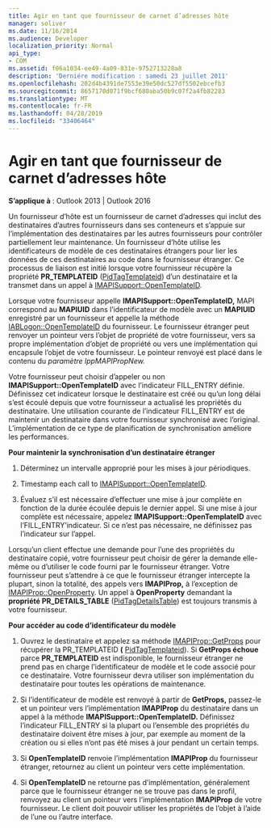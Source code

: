 ```yaml
---
title: Agir en tant que fournisseur de carnet d’adresses hôte
manager: soliver
ms.date: 11/16/2014
ms.audience: Developer
localization_priority: Normal
api_type:
- COM
ms.assetid: f06a1034-ee49-4a09-831e-9752713228a8
description: 'Derniére modification : samedi 23 juillet 2011'
ms.openlocfilehash: 202d4b4391de7553e39e50dc527df5502ebcefb3
ms.sourcegitcommit: 8657170d071f9bcf680aba50b9c07f2a4fb82283
ms.translationtype: MT
ms.contentlocale: fr-FR
ms.lasthandoff: 04/28/2019
ms.locfileid: "33406464"
---
```

# <a name="acting-as-a-host-address-book-provider"></a>Agir en tant que fournisseur de carnet d’adresses hôte

  
  
**S’applique à** : Outlook 2013 | Outlook 2016 
  
Un fournisseur d’hôte est un fournisseur de carnet d’adresses qui inclut des destinataires d’autres fournisseurs dans ses conteneurs et s’appuie sur l’implémentation des destinataires par les autres fournisseurs pour contrôler partiellement leur maintenance. Un fournisseur d’hôte utilise les identificateurs de modèle de ces destinataires étrangers pour lier les données de ces destinataires au code dans le fournisseur étranger. Ce processus de liaison est initié lorsque votre fournisseur récupère la propriété **PR_TEMPLATEID** ([PidTagTemplateid](pidtagtemplateid-canonical-property.md)) d’un destinataire et la transmet dans un appel à [IMAPISupport::OpenTemplateID](imapisupport-opentemplateid.md). 
  
Lorsque votre fournisseur appelle **IMAPISupport::OpenTemplateID,** MAPI correspond au **MAPIUID** dans l’identificateur de modèle avec un **MAPIUID** enregistré par un fournisseur et appelle la méthode [IABLogon::OpenTemplateID](iablogon-opentemplateid.md) du fournisseur. Le fournisseur étranger peut renvoyer un pointeur vers l’objet de propriété de votre fournisseur, vers sa propre implémentation d’objet de propriété ou vers une implémentation qui encapsule l’objet de votre fournisseur. Le pointeur renvoyé est placé dans le contenu du _paramètre lppMAPIPropNew._ 
  
Votre fournisseur peut choisir d’appeler ou non **IMAPISupport::OpenTemplateID** avec l’indicateur FILL_ENTRY définie. Définissez cet indicateur lorsque le destinataire est créé ou qu’un long délai s’est écoulé depuis que votre fournisseur a actualisé les propriétés du destinataire. Une utilisation courante de l’indicateur FILL_ENTRY est de maintenir un destinataire dans votre fournisseur synchronisé avec l’original. L’implémentation de ce type de planification de synchronisation améliore les performances. 
  
 **Pour maintenir la synchronisation d’un destinataire étranger**
  
1. Déterminez un intervalle approprié pour les mises à jour périodiques. 
    
2. Timestamp each call to [IMAPISupport::OpenTemplateID](imapisupport-opentemplateid.md). 
    
3. Évaluez s’il est nécessaire d’effectuer une mise à jour complète en fonction de la durée écoulée depuis le dernier appel. Si une mise à jour complète est nécessaire, appelez **IMAPISupport::OpenTemplateID** avec l’FILL_ENTRY’indicateur. Si ce n’est pas nécessaire, ne définissez pas l’indicateur sur l’appel. 
    
Lorsqu’un client effectue une demande pour l’une des propriétés du destinataire copié, votre fournisseur peut choisir de gérer la demande elle-même ou d’utiliser le code fourni par le fournisseur étranger. Votre fournisseur peut s’attendre à ce que le fournisseur étranger intercepte la plupart, sinon la totalité, des appels vers **IMAPIProp,** à l’exception de [IMAPIProp::OpenProperty](imapiprop-openproperty.md). Un appel à **OpenProperty** demandant la **propriété PR_DETAILS_TABLE** ([PidTagDetailsTable](pidtagdetailstable-canonical-property.md)) est toujours transmis à votre fournisseur.
  
 **Pour accéder au code d’identificateur du modèle**
  
1. Ouvrez le destinataire et appelez sa méthode [IMAPIProp::GetProps](imapiprop-getprops.md) pour récupérer la PR_TEMPLATEID **(** [PidTagTemplateid](pidtagtemplateid-canonical-property.md)). Si **GetProps échoue** parce **PR_TEMPLATEID** est indisponible, le fournisseur étranger ne prend pas en charge l’identificateur de modèle et le code associé pour ce destinataire. Votre fournisseur devra utiliser son implémentation du destinataire pour toutes les opérations de maintenance. 
    
2. Si l’identificateur de modèle est renvoyé à partir de **GetProps,** passez-le et un pointeur vers l’implémentation **IMAPIProp** du destinataire dans un appel à la méthode **IMAPISupport::OpenTemplateID.** Définissez l’indicateur FILL_ENTRY si la plupart ou l’ensemble des propriétés du destinataire doivent être mises à jour, par exemple au moment de la création ou si elles n’ont pas été mises à jour pendant un certain temps. 
    
3. Si **OpenTemplateID** renvoie l’implémentation **IMAPIProp** du fournisseur étranger, retournez au client un pointeur vers cette implémentation. 
    
4. Si **OpenTemplateID** ne retourne pas d’implémentation, généralement parce que le fournisseur étranger ne se trouve pas dans le profil, renvoyez au client un pointeur vers l’implémentation **IMAPIProp** de votre fournisseur. Le client doit pouvoir utiliser les propriétés de l’objet à l’aide de l’une ou l’autre interface. 
    

